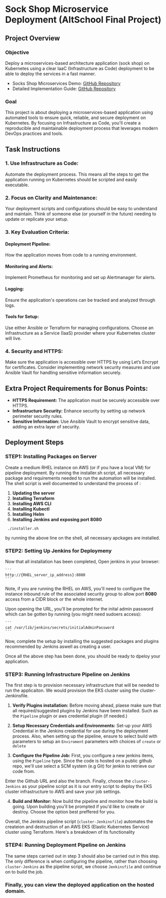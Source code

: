 # Sock Shop Microservice Deployment (AltSchool Final Project)

## Project Overview
### Objective
Deploy a microservices-based architecture application (sock shop) on Kubernetes using a clear IaaC (Infrastructure as Code) deployment to be able to deploy the services in a fast manner.

- Socks Shop Microservices Demo: [GitHub Repository](https://github.com/microservices-demo/microservices-demo.github.io)
- Detailed Implementation Guide: [GitHub Repository](https://github.com/microservices-demo/microservices-demo/tree/master)

### Goal
This project is about deploying a microservices-based application using automated tools to ensure quick, reliable, and secure deployment on Kubernetes. By focusing on Infrastructure as Code, you'll create a reproducible and maintainable deployment process that leverages modern DevOps practices and tools.


## Task Instructions
### 1. Use Infrastructure as Code: 
Automate the deployment process. This means all the steps to get the application running on Kubernetes should be scripted and easily executable.

### 2. Focus on Clarity and Maintenance: 
Your deployment scripts and configurations should be easy to understand and maintain. Think of someone else (or yourself in the future) needing to update or replicate your setup.

### 3. Key Evaluation Criteria:

#### Deployment Pipeline: 
How the application moves from code to a running environment.

#### Monitoring and Alerts: 
Implement Prometheus for monitoring and set up Alertmanager for alerts.

#### Logging: 
Ensure the application's operations can be tracked and analyzed through logs.

#### Tools for Setup: 
Use either Ansible or Terraform for managing configurations. Choose an Infrastructure as a Service (IaaS) provider where your Kubernetes cluster will live.

### 4. Security and HTTPS: 
Make sure the application is accessible over HTTPS by using Let’s Encrypt for certificates. Consider implementing network security measures and use Ansible Vault for handling sensitive information securely.
## Extra Project Requirements for Bonus Points:
- **HTTPS Requirement:** The application must be securely accessible over HTTPS.
- **Infrastructure Security:** Enhance security by setting up network perimeter security rules.
- **Sensitive Information:** Use Ansible Vault to encrypt sensitive data, adding an extra layer of security.


## Deployment Steps

### STEP1: Installing Packages on Server

Create a medium RHEL instance on AWS (or if you have a local VM) for pipeline deployment. By running the installer.sh script, all necessary package and requirements needed to run the automation will be installed. The shell script is well documented to understand the process of :

1. **Updating the server** 
2. **Installing Terraform**
3. **Installing AWS CLI**
4. **Installing Kubectl**
5. **Installing Helm**
6. **Installing Jenkins and exposing port 8080**

```
 ./installer.sh
```
by running the above line on the shell, all necessary apckages are installed.


### STEP2: Setting Up Jenkins for Deploymeny

Now that all installation has been completed, Open jenkins in your browser:
    
    ``` 
    http://{RHEL_server_ip_address}:8080
    ```

Note, if you are running the RHEL on AWS, you'll need to configure the instance inbound rule of the associated security group to allow port **8080** access from a CIDR block or the whole internet.

Upon opening the URL, you'll be prompted for the inital admin password which can be gotten by running (you might need sudoers access):

    ```
    cat /var/lib/jenkins/secrets/initialAdminPassword
    ```

Now, complete the setup by installing the suggested packages and plugins recommended by Jenkins aswell as creating a user.

Once all the above step has been done, you should be ready to dpeloy your application.

### STEP3: Running Infrastructure Pipeline on Jenkins

The first step is to provision necessary infrastructure that will be needed to run the applicaiton. We would provision the EKS cluster using the cluster-Jenkinsfile.

1. **Verify Plugins installation:**
Before moving ahead, plaese make sure that all required/suggested plugins by Jenkins have been installed. Such as the `Pipeline` plugin or aws credential plugin (if needed.)

2. **Setup Necessary Credentials and Environments:**
Set-up your AWS Credential in the Jenkins credential for use during the deployment process. Also, when setting up the pipeline, ensure to select build with parameters to setup an `Enviroment` parameters with choices of `create` or `delete`

3. **Configure the Pipeline Job:**
First, you configure a new jenkins items, using the `Pipeline` type. Since the code is hosted on a public github repo, we'll use select a SCM system  (e.g Git) for jenkin to retrieve our code from. 

Enter the Github URL and also the branch. Finally, choose the `cluster-Jenkins` as your pipeline script as it is our entry script to deploy the EKS cluster infrastructure to AWS and save your job settings.

4. **Build and Monitor:**
Now build the pipeline and monitor how the build is going. Upon building you'll be prompted if you'd like to create or destroy. Choose the option best preffered for you.

Overall, the Jenkins pipeline script (`cluster-Jenkinsfile`) automates the createion and destruction of an AWS EKS (Elastic Kubernetes Service) cluster using Terraform. Here's a breakdown of its functionality

### STEP4: Running Deployment Pipeline on Jenkins
The same steps carried out in step 3 should also be carried out in this step. The only difference is when configuring the pipeline, rather than choosing `cluster-Jenkins` as the pipeline script, we choose `Jenkinsfile` and continue on to build the job.

### Finally, you can view the deployed application on the hosted domain.